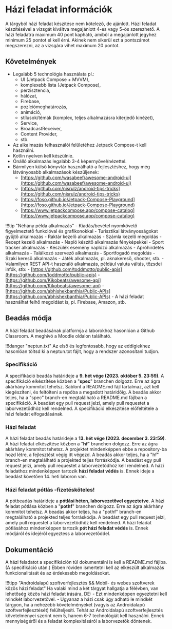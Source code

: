 # Házi feladat információk

A tárgyból házi feladat készítése nem kötelező, de ajánlott. 
Házi feladat készítésével a vizsgát kiváltva megajánlott 4-es vagy 5-ös szerezhető. 
A házi feladatra maximum 40 pont kapható, amiből a megajánlott jegyhez minimum 25 pontot el kell érni. 
Akinek nem sikerül ezt a pontszámot megszerezni, az a vizsgára vihet maximum 20 pontot.

## Követelmények

-	Legalább 5 technológia használata pl.:
	-	UI (Jetpack Compose + MVVM),
	-	komplexebb lista (Jetpack Compose),
	-	perzisztencia, 
	-	hálózat, 
	-	Firebase,
	-	pozíciómeghatározás, 
	-	animáció, 
	-	stílusok/témák (komplex, teljes alkalmazásra kiterjedő kinézet),
	-	Service, 
	-	BroadcastReceiver, 
	-	Content Provider, 
	-	stb.
-	Az alkalmazás felhasználói felületéhez Jetpack Compose-t kell használni.
-	Kotlin nyelven kell készülnie.
-	Önálló alkalmazás legalább 3-4 képernyővel/nézettel.
-	Bármilyen külső könyvtár használható a fejlesztéshez, hogy még látványosabb alkalmazások készüljenek:
	-	[https://github.com/wasabeef/awesome-android-ui](https://github.com/wasabeef/awesome-android-ui)
	-	[https://github.com/nisrulz/android-tips-tricks](https://github.com/nisrulz/android-tips-tricks)
	-	[https://foso.github.io/Jetpack-Compose-Playground](https://foso.github.io/Jetpack-Compose-Playground)
	-	[https://www.jetpackcompose.app/compose-catalog](https://www.jetpackcompose.app/compose-catalog)


!!!tip "Néhány példa alkalmazás"
	-	Kiadás/bevétel nyomkövető figyelmeztető funkcióval és grafikonokkal
	-	Turisztikai látványosságokat gyűjtő alkalmazás
	-	Raktár kezelő alkalmazás
	-	Számla kezelő megoldás
	-	Recept kezelő alkalmazás
	-	Napló készítő alkalmazás fényképekkel
	-	Sport tracker alkalmazás
	-	Készülék esemény naplózó alkalmazás
	-	Apróhirdetés alkalmazás
	-	Találkozó szervező alkalmazás
	-	Sportfogadó megoldás
	-	Szaki kereső alkalmazás
	-	Játék alkalmazás, pl. aknakereső, shooter, stb.
	-	Valamilyen REST API-t használó alkalmazás, például valuta váltás, tőzsdei infók, stb:
		-	[https://github.com/toddmotto/public-apis](https://github.com/toddmotto/public-apis)
		-	[https://github.com/Kikobeats/awesome-api](https://github.com/Kikobeats/awesome-api)
		-	[https://github.com/abhishekbanthia/Public-APIs](https://github.com/abhishekbanthia/Public-APIs)
	-	A házi feladat használhat felhő megoldást is, pl. Firebase, Amazon, stb.

## Beadás módja

A házi feladat beadásának platformja a laborokhoz hasonlóan a Github Classroom. A meghívó a Moodle oldalon található.

!!!danger "neptun.txt"
	Az első és legfontosabb, hogy az eddigiekhez hasonlóan töltsd ki a neptun.txt fájlt, hogy a rendszer azonosítani tudjon.

### Specifikáció

A specifikáció beadás határideje a **9. hét vége (2023. október 5. 23:59)**.
A specifikáció elkészítése közben a "**spec**" branchen dolgozz. Erre az ágra akárhány kommitot tehetsz.
Sablont a README.md fájl tartalmaz, azt kell kiegészíteni, és feltölteni a repóba a megadott határidőig.
A beadás akkor teljes, ha a "spec" branch-en megtalálható a README.md fájlban a specifikáció. A beadást egy pull request jelzi, amely pull requestet a laborvezetődhöz kell rendelned.
A specifikáció elkészítése előfeltétele a házi feladat elfogadásának.

### Házi feladat

A házi feladat beadás határideje a **13. hét vége (2023. december 3. 23:59)**.
A házi feladat elkészítése közben a "**hf**" branchen dolgozz. Erre az ágra akárhány kommitot tehetsz. 
A projektet mindenképpen ebbe a repository-ba hozd létre, a fejlesztést végig itt végezd.
A beadás akkor teljes, ha a "hf" branch-en megtalálható a projekted teljes forráskódja. A beadást egy pull request jelzi, amely pull requestet a laborvezetődhöz kell rendelned.
A házi feladathoz mindenképpen tartozik **házi feladat védés** is. Ennek ideje a beadást követően 14. heti laboron van.

### Házi feladat pótlás -fizetésköteles!

A pótbeadás határideje a **pótlási héten, laborvezetővel egyeztetve**.
A házi feladat pótlása közben a "**pothf**" branchen dolgozz. Erre az ágra akárhány kommitot tehetsz. 
A beadás akkor teljes, ha a "pothf" branch-en megtalálható a projekted teljes forráskódja. A beadást egy pull request jelzi, amely pull requestet a laborvezetődhöz kell rendelned.
A házi feladat pótlásához mindenképpen tartozik **pót házi feladat védés** is. Ennek módjáról és idejéről egyeztess a laborvezetőddel.

## Dokumentáció

A házi feladatot a specifikáción túl dokumentálni is kell a README.md fájlba. (A specifikáció után.) Ebben röviden ismertetni kell az elkészült alkalmazás funkcionalitását és az érdekesebb megoldásokat.

!!!tipp "Androidalapú szoftverfejlesztés && Mobil- és webes szoftverek közös házi feladat"
	Ha valaki mind a két tárgyat hallgatja a félévben, van lehetőség közös házi feladat írására, DE:
	- Ezt mindenképpen egyeztetni kell mindkét laborvezetővel.
	- Ugyanaz a házi csak úgy adható le mindkét tárgyon, ha a nehezebb követelményeket (vagyis az Androidalapú szoftverfejlesztését) felülteljesíti. Tehát az Androidalapú szoftverfejlesztés követelményei szerint nem 5, hanem 6-7 technológiát kell használni. Ennek mennyiségéről és a feladat komplexitásáról a laborvezetők döntenek.